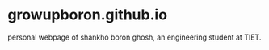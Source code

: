 # growupboron.github.io
personal webpage of shankho boron ghosh, an engineering student at TIET.
###
